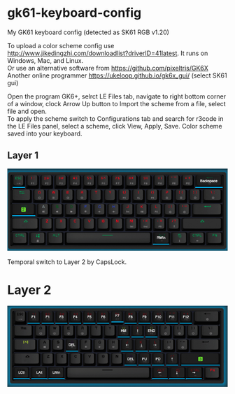 # gk61-keyboard-config
My GK61 keyboard config (detected as SK61 RGB v1.20)

To upload a color scheme config use  http://www.jikedingzhi.com/downloadlist?driverID=41latest. It runs on Windows, Mac, and Linux.  
Or use an alternative software from https://github.com/pixeltris/GK6X  
Another online programmer https://ukeloop.github.io/gk6x_gui/ (select SK61 gui)

Open the program GK6+, selrct LE Files tab, navigate to right bottom corner of a window, clock Arrow Up button to Import the scheme from a file, select file and open.  
To apply the scheme switch to Configurations tab and search for r3code in the LE Files panel, select a scheme, click View, Apply, Save. Color scheme saved into your keyboard.


## Layer 1

![Layer 1](r3code_gk61_keyboard_layer_1_remap.png)

Temporal switch to Layer 2 by CapsLock.

# Layer 2

![Layer 2](r3code_gk61_keyboard_layer_2_remap.png)
